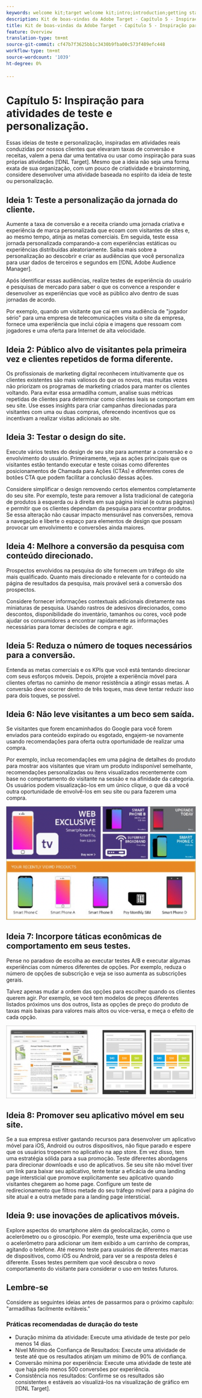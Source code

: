 ```yaml
---
keywords: welcome kit;target welcome kit;intro;introduction;getting started
description: Kit de boas-vindas da Adobe Target - Capítulo 5 - Inspiração para atividades de teste e personalização
title: Kit de boas-vindas da Adobe Target - Capítulo 5 - Inspiração para atividades de teste e personalização
feature: Overview
translation-type: tm+mt
source-git-commit: cf47b7f3625bb1c3430b9fba00c573f489efc448
workflow-type: tm+mt
source-wordcount: '1039'
ht-degree: 0%

---
```



# Capítulo 5: Inspiração para atividades de teste e personalização.

Essas ideias de teste e personalização, inspiradas em atividades reais conduzidas por nossos clientes que elevaram taxas de conversão e receitas, valem a pena dar uma tentativa ou usar como inspiração para suas próprias atividades [!DNL Target]. Mesmo que a ideia não seja uma forma exata de sua organização, com um pouco de criatividade e brainstorming, considere desenvolver uma atividade baseada no espírito da ideia de teste ou personalização.

## Ideia 1: Teste a personalização da jornada do cliente.

Aumente a taxa de conversão e a receita criando uma jornada criativa e experiência de marca personalizada que ecoam com visitantes de sites e, ao mesmo tempo, atinja as metas comerciais. Em seguida, teste essa jornada personalizada comparando-a com experiências estáticas ou experiências distribuídas aleatoriamente. Saiba mais sobre a personalização ao descobrir e criar as audiências que você personaliza para usar dados de terceiros e segundos em [!DNL Adobe Audience Manager].

Após identificar essas audiências, realize testes de experiência do usuário e pesquisas de mercado para saber o que os convence a responder e desenvolver as experiências que você as público alvo dentro de suas jornadas de acordo.

Por exemplo, quando um visitante que cai em uma audiência de &quot;jogador sério&quot; para uma empresa de telecomunicações visita o site da empresa, fornece uma experiência que inclui cópia e imagens que ressoam com jogadores e uma oferta para Internet de alta velocidade.

## Ideia 2: Público alvo de visitantes pela primeira vez e clientes repetidos de forma diferente.

Os profissionais de marketing digital reconhecem intuitivamente que os clientes existentes são mais valiosos do que os novos, mas muitas vezes não priorizam os programas de marketing criados para manter os clientes voltando. Para evitar essa armadilha comum, analise suas métricas repetidas de clientes para determinar como clientes leais se comportam em seu site. Use esses insights para criar campanhas direcionadas para visitantes com uma ou duas compras, oferecendo incentivos que os incentivam a realizar visitas adicionais ao site.

## Ideia 3: Testar o design do site.

Execute vários testes do design de seu site para aumentar a conversão e o envolvimento do usuário. Primeiramente, veja as ações principais que os visitantes estão tentando executar e teste coisas como diferentes posicionamentos de Chamada para Ações (CTAs) e diferentes cores de botões CTA que podem facilitar a conclusão dessas ações.

Considere simplificar o design removendo certos elementos completamente do seu site. Por exemplo, teste para remover a lista tradicional de categoria de produtos à esquerda ou à direita em sua página inicial (e outras páginas) e permitir que os clientes dependam da pesquisa para encontrar produtos. Se essa alteração não causar impacto mensurável nas conversões, remova a navegação e liberte o espaço para elementos de design que possam provocar um envolvimento e conversões ainda maiores.

## Ideia 4: Melhore a conversão da pesquisa com conteúdo direcionado.

Prospectos envolvidos na pesquisa do site fornecem um tráfego do site mais qualificado. Quanto mais direcionado e relevante for o conteúdo na página de resultados da pesquisa, mais provável será a conversão dos prospectos.

Considere fornecer informações contextuais adicionais diretamente nas miniaturas de pesquisa. Usando rastros de adesivos direcionados, como descontos, disponibilidade do inventário, tamanhos ou cores, você pode ajudar os consumidores a encontrar rapidamente as informações necessárias para tomar decisões de compra e agir.

## Ideia 5: Reduza o número de toques necessários para a conversão.

Entenda as metas comerciais e os KPIs que você está tentando direcionar com seus esforços móveis. Depois, projete a experiência móvel para clientes ofertas no caminho de menor resistência a atingir essas metas. A conversão deve ocorrer dentro de três toques, mas deve tentar reduzir isso para dois toques, se possível.

## Ideia 6: Não leve visitantes a um beco sem saída.

Se visitantes que forem encaminhados do Google para você forem enviados para conteúdo expirado ou esgotado, engajem-se novamente usando recomendações para oferta outra oportunidade de realizar uma compra.

Por exemplo, inclua recomendações em uma página de detalhes do produto para mostrar aos visitantes que viram um produto indisponível semelhante, recomendações personalizadas ou itens visualizados recentemente com base no comportamento do visitante na sessão e na afinidade da categoria. Os usuários podem visualização-los em um único clique, o que dá a você outra oportunidade de envolvê-los em seu site ou para fazerem uma compra.

![Ilustração do Recommendations](/help/c-intro/assets/recs-illustration.png)

## Ideia 7: Incorpore táticas econômicas de comportamento em seus testes.

Pense no paradoxo de escolha ao executar testes A/B e executar algumas experiências com números diferentes de opções. Por exemplo, reduza o número de opções de subscrição e veja se isso aumenta as subscrições gerais.

Talvez apenas mudar a ordem das opções para escolher quando os clientes querem agir. Por exemplo, se você tem modelos de preços diferentes listados próximos uns dos outros, lista as opções de preço do produto de taxas mais baixas para valores mais altos ou vice-versa, e meça o efeito de cada opção.

![Ilustração de táticas comportamentais](/help/c-intro/assets/behavioral.png)

## Ideia 8: Promover seu aplicativo móvel em seu site.

Se a sua empresa estiver gastando recursos para desenvolver um aplicativo móvel para iOS, Android ou outros dispositivos, não fique parado e espere que os usuários tropecem no aplicativo na app store. Em vez disso, tem uma estratégia sólida para a sua promoção. Teste diferentes abordagens para direcionar downloads e uso de aplicativos. Se seu site não móvel tiver um link para baixar seu aplicativo, tente testar a eficácia de uma landing page intersticial que promove explicitamente seu aplicativo quando visitantes chegarem ao home page. Configure um teste de redirecionamento que filtros metade do seu tráfego móvel para a página do site atual e a outra metade para a landing page intersticial.

## Ideia 9: use inovações de aplicativos móveis.

Explore aspectos do smartphone além da geolocalização, como o acelerômetro ou o giroscópio. Por exemplo, teste uma experiência que use o acelerômetro para adicionar um item exibido a um carrinho de compras, agitando o telefone. Até mesmo teste para usuários de diferentes marcas de dispositivos, como iOS ou Android, para ver se a resposta deles é diferente. Esses testes permitem que você descubra o novo comportamento do visitante para considerar o uso em testes futuros.

## Lembre-se

Considere as seguintes ideias antes de passarmos para o próximo capítulo: &quot;armadilhas facilmente evitáveis.&quot;

### Práticas recomendadas de duração do teste

* Duração mínima da atividade: Execute uma atividade de teste por pelo menos 14 dias.
* Nível Mínimo de Confiança de Resultados: Execute uma atividade de teste até que os resultados atinjam um mínimo de 90% de confiança.
* Conversão mínima por experiência: Execute uma atividade de teste até que haja pelo menos 500 conversões por experiência.
* Consistência nos resultados: Confirme se os resultados são consistentes e estáveis ao visualizá-los na visualização de gráfico em [!DNL Target].